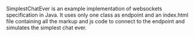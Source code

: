 SimplestChatEver is an example implementation of websockets specification in Java.
It uses only one class as endpoint and an index.html file containing all the markup and js code to connect to the endpoint and simulates the simplest chat ever.

